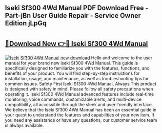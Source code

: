 ## Iseki Sf300 4Wd Manual PDF Download Free - Part-jBn User Guide Repair - Service Owner Edition jLpGq

# <h2><a href="http://bc47944.oget.top/?id=Iseki+Sf300+4Wd+Manual">🔗Download New 👉🔴 Iseki Sf300 4Wd Manual</a></h2>

[![Iseki Sf300 4Wd Manual new download](https://i.imgur.com/5g1atiW.png)](http://bc47944.oget.top/?id=Iseki+Sf300+4Wd+Manual)
Hello and welcome to the user manual for your brand new Iseki Sf300 4Wd Manual. This guide is specifically designed to familiarize you with the features, functions, and benefits of your product. You will find step-by-step instructions for installation, usage, and maintenance, as well as troubleshooting tips for common issues. Safety First Iseki Sf300 4Wd Manual, Always This product is designed with safety in mind. Please follow all safety precautions when operating it. Iseki Sf300 4Wd Manual advanced features include real-time monitoring, voice commands, customizable alerts, and multi-device compatibility, all accessible through the sleek and user-friendly interface. We believe that the Iseki Sf300 4Wd Manual has been an essential guide in your quest to understand the features and capabilities of your new item. If you need any assistance or have any questions, our customer service team is always available.
